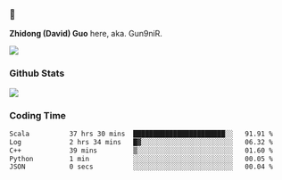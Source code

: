### 👋 

**Zhidong (David) Guo** here, aka. Gun9niR.

![](https://komarev.com/ghpvc/?username=Gun9niR&label=Total+Views)

### Github Stats

<img src="https://github-readme-stats.vercel.app/api?username=Gun9niR&count_private=true&show_icons=true&theme=vue-dark&hide_title=true">

### Coding Time

<!--START_SECTION:waka-->

```txt
Scala          37 hrs 30 mins  ███████████████████████░░   91.91 %
Log            2 hrs 34 mins   █▓░░░░░░░░░░░░░░░░░░░░░░░   06.32 %
C++            39 mins         ▒░░░░░░░░░░░░░░░░░░░░░░░░   01.60 %
Python         1 min           ░░░░░░░░░░░░░░░░░░░░░░░░░   00.05 %
JSON           0 secs          ░░░░░░░░░░░░░░░░░░░░░░░░░   00.04 %
```

<!--END_SECTION:waka-->
